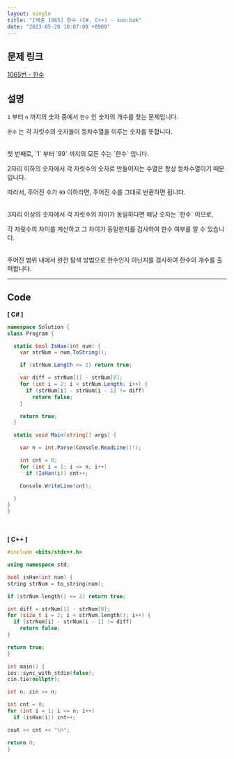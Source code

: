 ```yaml
---
layout: single
title: "[백준 1065] 한수 (C#, C++) - soo:bak"
date: "2023-05-20 10:07:00 +0900"
---
```


## 문제 링크
  [1065번 - 한수](https://www.acmicpc.net/problem/1065)

## 설명
`1` 부터 `n` 까지의 숫자 중에서 `한수` 인 숫자의 개수를 찾는 문제입니다. <br>

`한수` 는 각 자릿수의 숫자들이 등차수열을 이루는 숫자를 뜻합니다. <br>

<br>
첫 번째로, `1` 부터 `99` 까지의 모든 수는 `한수` 입니다.<br>

2자리 이하의 숫자에서 각 자릿수의 숫자로 만들어지는 수열은 항상 등차수열이기 때문입니다.<br>

따라서, 주어진 수가 `99` 이하라면, 주어진 수를 그대로 반환하면 됩니다. <br>

<br>
3자리 이상의 숫자에서 각 자릿수의 차이가 동일하다면 해당 숫자는 `한수` 이므로, <br>

각 자릿수의 차이를 계산하고 그 차이가 동일한지를 검사하여 한수 여부를 알 수 있습니다. <br>

<br>
주어진 범위 내에서 완전 탐색 방법으로 한수인지 아닌지를 검사하여 한수의 개수를 출력합니다. <br>

- - -

## Code
<b>[ C# ] </b>
<br>

  ```c#
namespace Solution {
  class Program {

    static bool IsHan(int num) {
      var strNum = num.ToString();

      if (strNum.Length <= 2) return true;

      var diff = strNum[1] - strNum[0];
      for (int i = 2; i < strNum.Length; i++) {
        if (strNum[i] - strNum[i - 1] != diff)
          return false;
      }

      return true;
    }

    static void Main(string[] args) {

      var n = int.Parse(Console.ReadLine()!);

      int cnt = 0;
      for (int i = 1; i <= n; i++)
        if (IsHan(i)) cnt++;

      Console.WriteLine(cnt);

    }
  }
}
  ```
<br><br>
<b>[ C++ ] </b>
<br>

  ```c++
#include <bits/stdc++.h>

using namespace std;

bool isHan(int num) {
  string strNum = to_string(num);

  if (strNum.length() <= 2) return true;

  int diff = strNum[1] - strNum[0];
  for (size_t i = 2; i < strNum.length(); i++) {
    if (strNum[i] - strNum[i - 1] != diff)
      return false;
  }

  return true;
}

int main() {
  ios::sync_with_stdio(false);
  cin.tie(nullptr);

  int n; cin >> n;

  int cnt = 0;
  for (int i = 1; i <= n; i++)
    if (isHan(i)) cnt++;

  cout << cnt << "\n";

  return 0;
}
  ```
